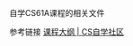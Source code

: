自学CS61A课程的相关文件

参考链接 [课程大纲 | CS自学社区](https://www.learncs.site/docs/curriculum-resource/cs61a/cs61a_zh/syllabus)